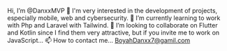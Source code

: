 Hi, I’m @DanxxMVP
👀 I'm very interested in the development of projects, especially mobile, web and cybersecurity.
🌱 I’m currently learning to work with Php and Laravel with Tailwind.
💞️ I’m looking to collaborate on Flutter and Kotlin since I find them very attractive, but if you invite me to work on JavaScript...
📫 How to contact me... BoyahDanxx7@gamil.com

